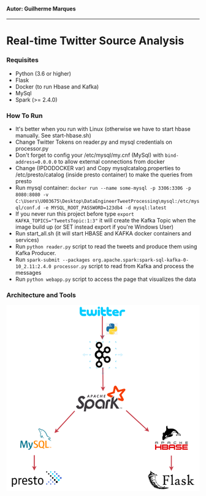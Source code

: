 #### Autor: Guilherme Marques

---

# Real-time Twitter Source Analysis

### Requisites
- Python (3.6 or higher)
- Flask
- Docker (to run Hbase and Kafka)
- MySql
- Spark (>= 2.4.0)

### How To Run
- It's better when you run with Linux (otherwise we have to start hbase manually. See start-hbase.sh)
- Change Twitter Tokens on reader.py and mysql credentials on processor.py
- Don't forget to config your /etc/mysql/my.cnf (MySql) with `bind-address=0.0.0.0` to allow external connections from docker
- Change (IPDODOCKER var) and Copy mysqlcatalog.properties to /etc/presto/catalog (inside presto container) to make the queries from presto
- Run mysql container: `docker run --name some-mysql -p 3306:3306 -p 8080:8080 -v C:\Users\U003675\Desktop\DataEngineerTweetProcessing\mysql:/etc/mysql/conf.d -e
 MYSQL_ROOT_PASSWORD=123db4 -d mysql:latest`
- If you never run this project before type `export KAFKA_TOPICS="TweetsTopic:1:3"` it will create the Kafka Topic when the image build up (or SET instead export if you're Windows User)
- Run start_all.sh (it will start HBASE and KAFKA docker containers and services)
- Run `python reader.py` script to read the tweets and produce them using Kafka Producer.
- Run `spark-submit --packages org.apache.spark:spark-sql-kafka-0-10_2.11:2.4.0 processor.py` script to read from Kafka and process the messages
- Run `python webapp.py` script to access the page that visualizes the data

### Architecture and Tools
![Pipeline](https://github.com/guilmarques/datatweet/blob/master/data%20engineer%20arch.png?raw=True "Pipeline")
